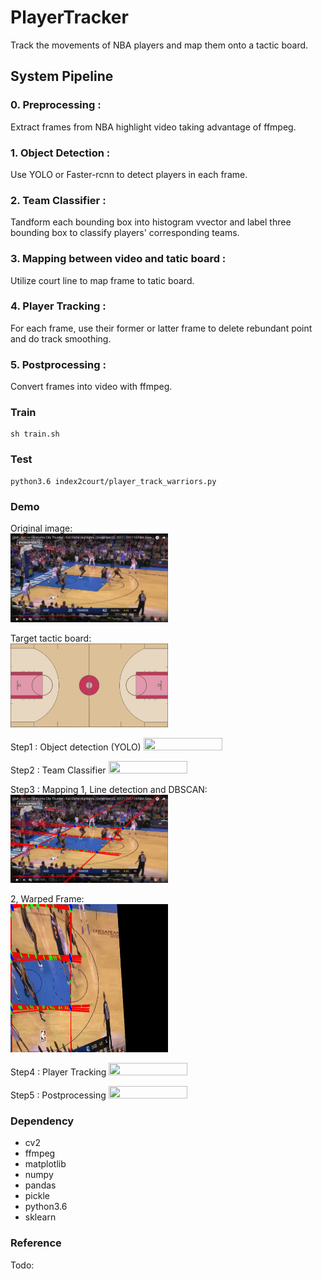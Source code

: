 # PlayerTracker

Track the movements of NBA players and map them onto a tactic board.  

## System Pipeline  

### 0. Preprocessing : 
Extract frames from NBA highlight video taking advantage of ffmpeg.

### 1. Object Detection : 
Use YOLO or Faster-rcnn to detect players in each frame.

### 2. Team Classifier : 
Tandform each bounding box into histogram vvector and label three bounding box to classify players' corresponding teams.

### 3. Mapping between video and tatic board : 
Utilize court line to map frame to tatic board.

### 4. Player Tracking : 
For each frame, use their former or latter frame to delete rebundant point and do track smoothing.

### 5. Postprocessing : 
Convert frames into video with ffmpeg.

### Train

```
sh train.sh
```

### Test

```
python3.6 index2court/player_track_warriors.py
```

### Demo

Original image:  
<img src="https://github.com/nickshao/PlayerTracker/blob/master/assets/t_original.jpg" width="50%" height="50%"/>  

Target tactic board:  
<img src="https://github.com/nickshao/PlayerTracker/blob/master/assets/court.jpg" width="50%" height="50%"/>  

Step1 : Object detection (YOLO)
<img src="https://github.com/nickshao/PlayerTracker/blob/master/assets/Picture1.jpg" width="50%" height="50%"/> 

Step2 : Team Classifier
<img src="https://github.com/nickshao/PlayerTracker/blob/master/assets/Picture3.jpg" width="50%" height="50%"/>

Step3 : Mapping
1, Line detection and DBSCAN:  
<img src="https://github.com/nickshao/PlayerTracker/blob/master/assets/t_houghlines.jpg" width="50%" height="50%"/>  

2, Warped Frame:  
<img src="https://github.com/nickshao/PlayerTracker/blob/master/assets/t_warped.jpg" width="50%" height="50%"/>

Step4 : Player Tracking
<img src="https://github.com/nickshao/PlayerTracker/blob/master/assets/Picture4.jpg" width="50%" height="50%"/>  

Step5 : Postprocessing
<img src="https://github.com/nickshao/PlayerTracker/blob/master/output2.mp4" width="50%" height="50%"/>  

### Dependency

- cv2
- ffmpeg
- matplotlib
- numpy
- pandas
- pickle
- python3.6
- sklearn

### Reference

Todo:













